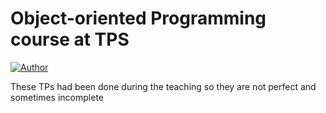 # Object-oriented Programming course at TPS

[![Author](https://img.shields.io/badge/author-@FelixLusseau-blue)](https://github.com/FelixLusseau)

These TPs had been done during the teaching so they are not perfect and sometimes incomplete
